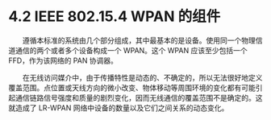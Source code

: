 # 4.2 IEEE 802.15.4 WPAN 的组件

　　遵循本标准的系统由几个部分组成，其中最基本的是设备。使用同一个物理信道通信的两个或者多个设备构成一个 WPAN。这个 WPAN 应该至少包括一个 FFD，作为该网络的 PAN 协调器。

　　在无线访问媒介中，由于传播特性是动态的、不确定的，所以无法很好地定义覆盖范围。点位置或天线方向的微小改变、物体移动等周围环境的变化都有可能引起通信链路信号强度和质量的剧烈变化，因而无线通信的覆盖范围不是确定的。这就造成了 LR-WPAN 网络中设备的数量以及它们之间关系的动态变化。

